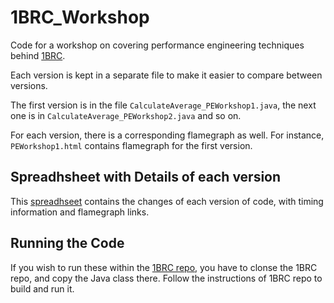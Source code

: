 # 1BRC_Workshop
Code for a workshop on covering performance engineering techniques behind [1BRC](https://github.com/gunnarmorling/1brc).

Each version is kept in a separate file to make it easier to compare between versions.

The first version is in the file `CalculateAverage_PEWorkshop1.java`, the next one is in `CalculateAverage_PEWorkshop2.java` and so on.

For each version, there is a corresponding flamegraph as well. For instance, `PEWorkshop1.html` contains flamegraph for the first version.

## Spreadhsheet with Details of each version
This [spreadhseet](https://docs.google.com/spreadsheets/d/1WvbVSl01TGdv0fLD_og8D872T6JoaFb8lD_UOm1XaCg/edit?usp=sharing) contains the changes of each version of code, with timing information and flamegraph links.

## Running the Code

If you wish to run these within the [1BRC repo](https://github.com/gunnarmorling/1brc), you have to clonse the 1BRC repo, and copy the Java class there. Follow the instructions of 1BRC repo to build and run it.
